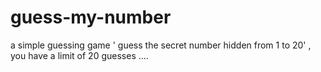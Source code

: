 # guess-my-number
a simple guessing game ' guess the secret number hidden from 1 to 20' , you have a limit of 20 guesses ....
